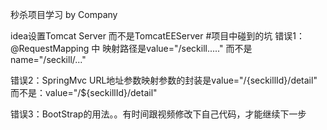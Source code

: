 秒杀项目学习
by Company


idea设置Tomcat Server 而不是TomcatEEServer
#项目中碰到的坑
错误1：@RequestMapping 中 映射路径是value="/seckill....." 
								而不是name="/seckill/..."

错误2：SpringMvc URL地址参数映射参数的封装是value="/{seckillId}/detail" 
										而不是：value="/${seckillId}/detail"
										
错误3：BootStrap的用法。。有时间跟视频修改下自己代码，才能继续下一步